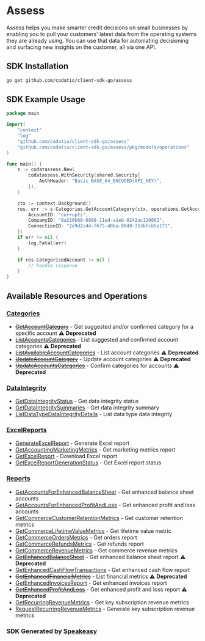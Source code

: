 # Assess

Assess helps you make smarter credit decisions on small businesses by enabling you to pull your customers' latest data from the operating systems they are already using.
You can use that data for automating decisioning and surfacing new insights on the customer, all via one API.

<!-- Start SDK Installation -->
## SDK Installation

```bash
go get github.com/codatio/client-sdk-go/assess
```
<!-- End SDK Installation -->

## SDK Example Usage
<!-- Start SDK Example Usage -->
```go
package main

import(
	"context"
	"log"
	"github.com/codatio/client-sdk-go/assess"
	"github.com/codatio/client-sdk-go/assess/pkg/models/operations"
)

func main() {
    s := codatassess.New(
        codatassess.WithSecurity(shared.Security{
            AuthHeader: "Basic BASE_64_ENCODED(API_KEY)",
        }),
    )

    ctx := context.Background()
    res, err := s.Categories.GetAccountCategory(ctx, operations.GetAccountCategoryRequest{
        AccountID: "corrupti",
        CompanyID: "8a210b68-6988-11ed-a1eb-0242ac120002",
        ConnectionID: "2e9d2c44-f675-40ba-8049-353bfcb5e171",
    })
    if err != nil {
        log.Fatal(err)
    }

    if res.CategorisedAccount != nil {
        // handle response
    }
}
```
<!-- End SDK Example Usage -->

<!-- Start SDK Available Operations -->
## Available Resources and Operations


### [Categories](docs/sdks/categories/README.md)

* [~~GetAccountCategory~~](docs/sdks/categories/README.md#getaccountcategory) - Get suggested and/or confirmed category for a specific account :warning: **Deprecated**
* [~~ListAccountsCategories~~](docs/sdks/categories/README.md#listaccountscategories) - List suggested and confirmed account categories :warning: **Deprecated**
* [~~ListAvailableAccountCategories~~](docs/sdks/categories/README.md#listavailableaccountcategories) - List account categories :warning: **Deprecated**
* [~~UpdateAccountCategory~~](docs/sdks/categories/README.md#updateaccountcategory) - Update account categories :warning: **Deprecated**
* [~~UpdateAccountsCategories~~](docs/sdks/categories/README.md#updateaccountscategories) - Confirm categories for accounts :warning: **Deprecated**

### [DataIntegrity](docs/sdks/dataintegrity/README.md)

* [GetDataIntegrityStatus](docs/sdks/dataintegrity/README.md#getdataintegritystatus) - Get data integrity status
* [GetDataIntegritySummaries](docs/sdks/dataintegrity/README.md#getdataintegritysummaries) - Get data integrity summary
* [ListDataTypeDataIntegrityDetails](docs/sdks/dataintegrity/README.md#listdatatypedataintegritydetails) - List data type data integrity

### [ExcelReports](docs/sdks/excelreports/README.md)

* [GenerateExcelReport](docs/sdks/excelreports/README.md#generateexcelreport) - Generate Excel report
* [GetAccountingMarketingMetrics](docs/sdks/excelreports/README.md#getaccountingmarketingmetrics) - Get marketing metrics report
* [GetExcelReport](docs/sdks/excelreports/README.md#getexcelreport) - Download Excel report
* [GetExcelReportGenerationStatus](docs/sdks/excelreports/README.md#getexcelreportgenerationstatus) - Get Excel report status

### [Reports](docs/sdks/reports/README.md)

* [GetAccountsForEnhancedBalanceSheet](docs/sdks/reports/README.md#getaccountsforenhancedbalancesheet) - Get enhanced balance sheet accounts
* [GetAccountsForEnhancedProfitAndLoss](docs/sdks/reports/README.md#getaccountsforenhancedprofitandloss) - Get enhanced profit and loss accounts
* [GetCommerceCustomerRetentionMetrics](docs/sdks/reports/README.md#getcommercecustomerretentionmetrics) - Get customer retention metrics
* [GetCommerceLifetimeValueMetrics](docs/sdks/reports/README.md#getcommercelifetimevaluemetrics) - Get lifetime value metric
* [GetCommerceOrdersMetrics](docs/sdks/reports/README.md#getcommerceordersmetrics) - Get orders report
* [GetCommerceRefundsMetrics](docs/sdks/reports/README.md#getcommercerefundsmetrics) - Get refunds report
* [GetCommerceRevenueMetrics](docs/sdks/reports/README.md#getcommercerevenuemetrics) - Get commerce revenue metrics
* [~~GetEnhancedBalanceSheet~~](docs/sdks/reports/README.md#getenhancedbalancesheet) - Get enhanced balance sheet report :warning: **Deprecated**
* [GetEnhancedCashFlowTransactions](docs/sdks/reports/README.md#getenhancedcashflowtransactions) - Get enhanced cash flow report
* [~~GetEnhancedFinancialMetrics~~](docs/sdks/reports/README.md#getenhancedfinancialmetrics) - List financial metrics :warning: **Deprecated**
* [GetEnhancedInvoicesReport](docs/sdks/reports/README.md#getenhancedinvoicesreport) - Get enhanced invoices report
* [~~GetEnhancedProfitAndLoss~~](docs/sdks/reports/README.md#getenhancedprofitandloss) - Get enhanced profit and loss report :warning: **Deprecated**
* [GetRecurringRevenueMetrics](docs/sdks/reports/README.md#getrecurringrevenuemetrics) - Get key subscription revenue metrics
* [RequestRecurringRevenueMetrics](docs/sdks/reports/README.md#requestrecurringrevenuemetrics) - Generate key subscription revenue metrics
<!-- End SDK Available Operations -->

### SDK Generated by [Speakeasy](https://docs.speakeasyapi.dev/docs/using-speakeasy/client-sdks)
